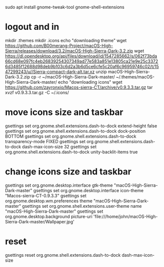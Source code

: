 sudo apt install gnome-tweak-tool gnome-shell-extensions

# logout and in

mkdir .themes
mkdir .icons
echo "downloading theme"
wget https://github.com/B00merang-Project/macOS-High-Sierra/releases/download/3.2/macOS-High-Sierra-Dark-3.2.zip
wget https://dl.opendesktop.org/api/files/download/id/1547285662/s/062f73bda66cd68e097fc4eb26839254307349ad77e583a851e13805ca21e9e25c33726d3485f12688d98deb9b103c6d2a3b6d5ce6cfe5c20af6c96959746c02/t/1547299243/u//Sierra-compact-dark-alt.tar.xz
unzip macOS-High-Sierra-Dark-3.2.zip
cp -r ~/macOS-High-Sierra-Dark-master/ ~/.themes/macOS-High-Sierra-Dark-master/
echo "downloading icons"
wget https://github.com/zayronxio/Macos-sierra-CT/archive/v0.9.3.3.tar.gz
tar xvzf v0.9.3.3.tar.gz -C ~/.icons/

# move icons size and taskbar
gsettings set org.gnome.shell.extensions.dash-to-dock extend-height false
gsettings set org.gnome.shell.extensions.dash-to-dock dock-position BOTTOM
gsettings set org.gnome.shell.extensions.dash-to-dock transparency-mode FIXED
gsettings set org.gnome.shell.extensions.dash-to-dock dash-max-icon-size 32
gsettings set org.gnome.shell.extensions.dash-to-dock unity-backlit-items true

# change icons size and taskbar
gsettings set org.gnome.desktop.interface gtk-theme "macOS-High-Sierra-Dark-master"
gsettings set org.gnome.desktop.interface icon-theme "Macos-sierra-CT-0.9.3.3"
gsettings set org.gnome.desktop.wm.preferences theme "macOS-High-Sierra-Dark-master"
gsettings set org.gnome.shell.extensions.user-theme name "macOS-High-Sierra-Dark-master"
gsettings set org.gnome.desktop.background picture-uri 'file:///home/john/macOS-High-Sierra-Dark-master/Wallpaper.jpg'

# reset
gsettings reset org.gnome.shell.extensions.dash-to-dock dash-max-icon-size
